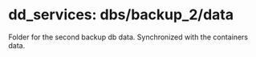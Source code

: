 # dd_services: dbs/backup_2/data

Folder for the second backup db data. Synchronized with the containers data.